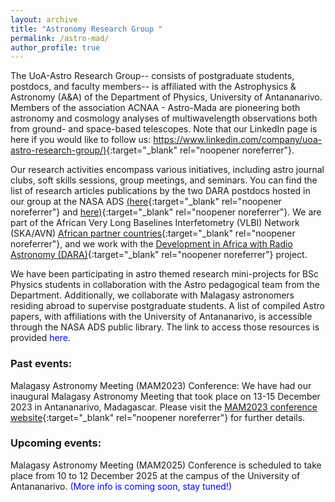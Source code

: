 ```yaml
---
layout: archive
title: "Astronomy Research Group "
permalink: /astro-mad/
author_profile: true
---
```

The UoA-Astro Research Group-- consists of postgraduate students, postdocs, and faculty members-- is affiliated with the Astrophysics & Astronomy (A&A) of the Department of Physics, University of Antananarivo. Members of the association ACNAA - Astro-Mada are pioneering both astronomy and cosmology analyses of multiwavelength observations both from ground- and space-based telescopes. Note that our LinkedIn page is here if you would like to follow us:
   [https://www.linkedin.com/company/uoa-astro-research-group/)](https://www.linkedin.com/company/uoa-astro-research-group/){:target="_blank" rel="noopener noreferrer"}.

Our research activities encompass various initiatives, including astro journal clubs, soft skills sessions, group meetings, and seminars. You can find the list of research articles publications by the two DARA postdocs hosted in our group at the NASA ADS
[(here](https://ui.adsabs.harvard.edu/search/fq=%7B!type%3Daqp%20v%3D%24fq_database%7D&fq_database=database%3A%20(astronomy%20OR%20physics)&q=author%3A(%22ramamonjisoa%2C%20f%22)&sort=date%20desc%2C%20bibcode%20desc&p_=0){:target="_blank" rel="noopener noreferrer"} and [here)](https://ui.adsabs.harvard.edu/search/fq=%7B!type%3Daqp%20v%3D%24fq_database%7D&fq_database=database%3A%20(astronomy%20OR%20physics)&q=author%3A(%22randriamampandry%2C%20t%22)&sort=date%20desc%2C%20bibcode%20desc&p_=0){:target="_blank" rel="noopener noreferrer"}.  We are part of the African Very Long Baselines Interfetometry (VLBI) Network (SKA/AVN) [African partner countries](https://www.sarao.ac.za/science/avn/){:target="_blank" rel="noopener noreferrer"}, and we work with the [Development in Africa with Radio Astronomy (DARA)](https://www.dara-project.org/){:target="_blank" rel="noopener noreferrer"} project. 

We have been participating in astro themed research mini-projects for BSc Physics students in collaboration with the Astro pedagogical team from the Department. Additionally, we collaborate with Malagasy astronomers residing abroad to supervise postgraduate students. A list of compiled Astro papers, with affiliations with the University of Antananarivo, is accessible through the NASA ADS public library. The link to access those resources is provided <span style="color: blue;"> here.  </span>

### Past events:
Malagasy Astronomy Meeting (MAM2023) Conference:
We have had our inaugural Malagasy Astronomy Meeting that took place on 13-15 December 2023 in Antananarivo, Madagascar. Please visit the [MAM2023 conference website](https://astronomymadagascar.github.io/){:target="_blank" rel="noopener noreferrer"} for further details.

### Upcoming events:
Malagasy Astronomy Meeting (MAM2025) Conference is scheduled to take place from 10 to 12 December 2025 at the campus of the University of Antananarivo. <span style="color: blue;"> (More info is coming soon, stay tuned!) </span> 
